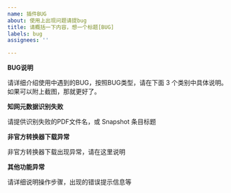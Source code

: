 ```yaml
---
name: 插件BUG
about: 使用上出现问题请提bug
title: 请概括一下内容，想一个标题[BUG]
labels: bug
assignees: ''

---
```


**BUG说明**

请详细介绍使用中遇到的BUG，按照BUG类型，请在下面 3 个类别中具体说明。如果可以附上截图，那就更好了。

**知网元数据识别失败**

请提供识别失败的PDF文件名，或 Snapshot 条目标题

**非官方转换器下载异常**

非官方转换器下载出现异常，请在这里说明

**其他功能异常**

请详细说明操作步骤，出现的错误提示信息等

